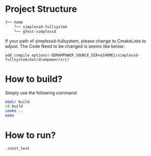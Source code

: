 # Project Structure

```txt
├── home
    └── simplessd-fullsystem
    └── gTest-simplessd
```

If your path of simplessd-fullsystem, please change to CmakeLists to adjust.
The Code Need to be changed is seems like below:

```CMakeLists
add_compile_options(-DDRAMPOWER_SOURCE_DIR=${HOME}/simplessd-fullsystem/ext/drampower/src)
```

# How to build?
Simply use the following command:
```bash
mkdir build
cd build
cmake ..
make
```

# How to run?
```bash
./unit_test
```
